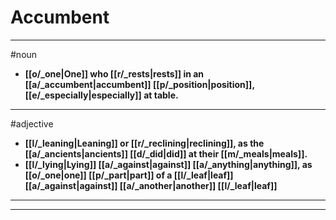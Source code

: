 # Accumbent
---
#noun
- **[[o/_one|One]] who [[r/_rests|rests]] in an [[a/_accumbent|accumbent]] [[p/_position|position]], [[e/_especially|especially]] at table.**
---
#adjective
- **[[l/_leaning|Leaning]] or [[r/_reclining|reclining]], as the [[a/_ancients|ancients]] [[d/_did|did]] at their [[m/_meals|meals]].**
- **[[l/_lying|Lying]] [[a/_against|against]] [[a/_anything|anything]], as [[o/_one|one]] [[p/_part|part]] of a [[l/_leaf|leaf]] [[a/_against|against]] [[a/_another|another]] [[l/_leaf|leaf]]**
---
---
